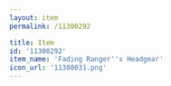 ```yaml
---
layout: item
permalink: /11300292

title: Item
id: '11300292'
item_name: 'Fading Ranger''s Headgear'
icon_url: '11300031.png'
---
```


